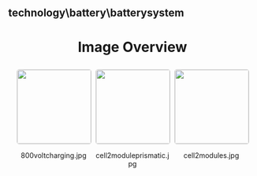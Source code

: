 ## technology\battery\batterysystem
<style>
    .image-gallery {
        display: flex;
        flex-wrap: wrap;
        gap: 10px;
        justify-content: center;
        padding: 10px;
    }
    .image-gallery img {
        width: 150px;
        height: auto;
        border: 1px solid #ddd;
        border-radius: 5px;
    }
    .image-gallery div {
        flex: 1 1 calc(33.333% - 20px); /* Three images per row on large screens */
        max-width: 150px;
        text-align: center;
    }
    @media (max-width: 768px) {
        .image-gallery div {
            flex: 1 1 calc(50% - 20px); /* Two images per row on medium screens */
        }
    }
    @media (max-width: 480px) {
        .image-gallery div {
            flex: 1 1 100%; /* One image per row on small screens */
        }
    }
</style>
<h1 style ="text-align: center;"> Image Overview </h1> <div class="image-gallery">
<div>
<img src="https://media.evkx.net/multimedia/technology/battery/batterysystem/800voltcharging_st.jpg">
<p>800voltcharging.jpg</p>
</div>
<div>
<img src="https://media.evkx.net/multimedia/technology/battery/batterysystem/cell2moduleprismatic_st.jpg">
<p>cell2moduleprismatic.jpg</p>
</div>
<div>
<img src="https://media.evkx.net/multimedia/technology/battery/batterysystem/cell2modules_st.jpg">
<p>cell2modules.jpg</p>
</div>
</div>

